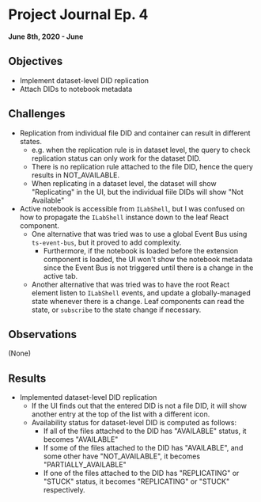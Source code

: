 # Project Journal Ep. 4
**June 8th, 2020 - June**

## Objectives
- Implement dataset-level DID replication
- Attach DIDs to notebook metadata

## Challenges
- Replication from individual file DID and container can result in different states.
  - e.g. when the replication rule is in dataset level, the query to check replication status can only work for the dataset DID.
  - There is no replication rule attached to the file DID, hence the query results in NOT_AVAILABLE.
  - When replicating in a dataset level, the dataset will show "Replicating" in the UI, but the individual fiile DIDs will show "Not Available"
- Active notebook is accessible from `ILabShell`, but I was confused on how to propagate the `ILabShell` instance down to the leaf React component.
  - One alternative that was tried was to use a global Event Bus using `ts-event-bus`, but it proved to add complexity.
    - Furthermore, if the notebook is loaded before the extension component is loaded, the UI won't show the notebook metadata since the Event Bus is not triggered until there is a change in the active tab.
  - Another alternative that was tried was to have the root React element listen to `ILabShell` events, and update a globally-managed state whenever there is a change. Leaf components can read the state, or `subscribe` to the state change if necessary.

## Observations
(None)

## Results
- Implemented dataset-level DID replication
  - If the UI finds out that the entered DID is not a file DID, it will show another entry at the top of the list with a different icon.
  - Availability status for dataset-level DID is computed as follows:
    - If all of the files attached to the DID has "AVAILABLE" status, it becomes "AVAILABLE"
    - If some of the files attached to the DID has "AVAILABLE", and some other have "NOT_AVAILABLE", it becomes "PARTIALLY_AVAILABLE"
    - If one of the files attached to the DID has "REPLICATING" or "STUCK" status, it becomes "REPLICATING" or "STUCK" respectively.